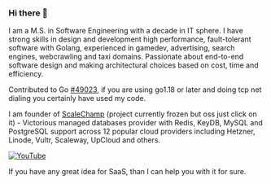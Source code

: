 ### Hi there 👋

I am a M.S. in Software Engineering with a decade in IT sphere. I have strong skills in design and development high performance, fault-tolerant software with Golang, experienced in gamedev, advertising, search engines, webcrawling and taxi domains. Passionate about end-to-end software design and making architectural choices based on cost, time and efficiency.

Contributed to Go [#49023](https://github.com/golang/go/issues/49023), if you are using go1.18 or later and doing tcp net dialing you certainly have used my code.

I am founder of [ScaleChamp](https://github.com/scalechamp) (project currently frozen but oss just click on it) - Victorious managed databases provider with Redis, KeyDB, MySQL and PostgreSQL support across 12 popular cloud providers including Hetzner, Linode, Vultr, Scaleway, UpCloud and others.

[![YouTube](http://img.youtube.com/vi/eN8nYMaunsU/0.jpg)](http://www.youtube.com/watch?v=eN8nYMaunsU "Demo")

If you have any great idea for SaaS, than I can help you with it for sure.

